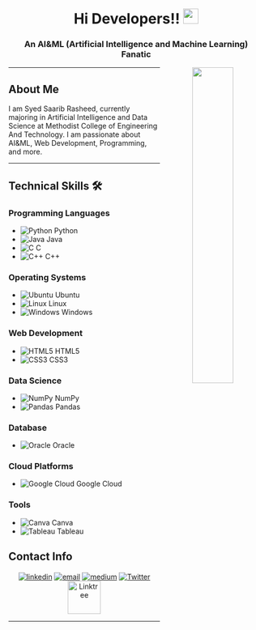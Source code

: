<h1 align="center">Hi Developers!! <img src="https://media1.tenor.com/images/972357cfdfdb108f207a4eff95bfda7f/tenor.gif?itemid=11046092" width="30px"></h1>

<h3 align="center">An AI&ML (Artificial Intelligence and Machine Learning) Fanatic</h3>

<p align="center">
  <img align="right" width="40%" src="https://th.bing.com/th/id/OIP.mnMl6DmQ9LCSVe3EL-0MygAAAA?pid=ImgDet&rs=1">
</p>

<hr>

## About Me

I am Syed Saarib Rasheed, currently majoring in Artificial Intelligence and Data Science at Methodist College of Engineering And Technology. I am passionate about AI&ML, Web Development, Programming, and more.

<hr>

## Technical Skills 🛠

### Programming Languages
- ![Python](https://img.icons8.com/color/48/000000/python.png) Python
- ![Java](https://img.icons8.com/color/48/000000/java-coffee-cup-logo.png) Java
- ![C](https://img.icons8.com/color/48/000000/c-programming.png) C
- ![C++](https://img.icons8.com/color/48/000000/c-plus-plus-logo.png) C++

### Operating Systems
- ![Ubuntu](https://img.icons8.com/color/48/000000/ubuntu--v1.png) Ubuntu
- ![Linux](https://img.icons8.com/color/48/000000/linux.png) Linux
- ![Windows](https://img.icons8.com/color/48/000000/windows-10.png) Windows

### Web Development
- ![HTML5](https://img.icons8.com/color/48/000000/html-5--v1.png) HTML5
- ![CSS3](https://img.icons8.com/color/48/000000/css3.png) CSS3

### Data Science
- ![NumPy](https://img.icons8.com/color/48/000000/numpy.png) NumPy
- ![Pandas](https://img.icons8.com/color/48/000000/pandas.png) Pandas

### Database
- ![Oracle](https://img.icons8.com/color/48/000000/oracle-logo.png) Oracle

### Cloud Platforms
- ![Google Cloud](https://img.icons8.com/color/48/000000/google-cloud.png) Google Cloud

### Tools
- ![Canva](https://img.icons8.com/color/48/000000/canva.png) Canva
- ![Tableau](https://img.icons8.com/color/48/000000/tableau-software.png) Tableau


## Contact Info

<p align="center">
  <a href="https://www.linkedin.com/in/syedsaaribrasheed/"><img align="center" src="https://img.icons8.com/color/96/000000/linkedin.png" alt="linkedin"/></a>
  <a href="mailto:saarib2405@gmail.com"><img align="center" src="https://img.icons8.com/color/96/000000/gmail.png" alt="email"/></a>
  <a href="https://medium.com/@saarib2405"><img align="center" src="https://img.icons8.com/color/96/000000/medium-logo.png" alt="medium"/></a>
  <a href="https://twitter.com/SyedSaarib" target="_blank"><img align="center" src="https://img.icons8.com/color/96/000000/twitter.png" alt="Twitter"></a>
  <a href="https://linktr.ee/saarib" target="_blank"><img align="center" src="https://img.icons8.com/color/96/000000/linktree.png" alt="Linktree" height="65" width="65"></a>
</p>

<hr>
